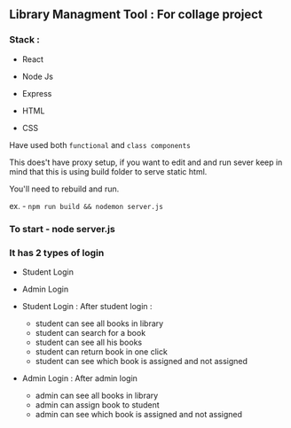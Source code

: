 ## Library Managment Tool : For collage project

### Stack :

- React
- Node Js
- Express

- HTML
- CSS

Have used both `functional` and `class components`

This does't have proxy setup, if you want to edit and and run sever keep in mind that this is using build folder to serve static html.

You'll need to rebuild and run.

ex. - `npm run build && nodemon server.js`

### To start - node server.js

### It has 2 types of login

- Student Login
- Admin Login

- Student Login :
  After student login :

  - student can see all books in library
  - student can search for a book
  - student can see all his books
  - student can return book in one click
  - student can see which book is assigned and not assigned

- Admin Login :
  After admin login
  - admin can see all books in library
  - admin can assign book to student
  - admin can see which book is assigned and not assigned
